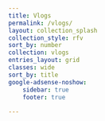 ```yaml
---
title: Vlogs
permalink: /vlogs/
layout: collection_splash
collection_style: rfv
sort_by: number
collection: vlogs
entries_layout: grid
classes: wide
sort_by: title
google-adsense-noshow:
    sidebar: true
    footer: true
    
---
```



